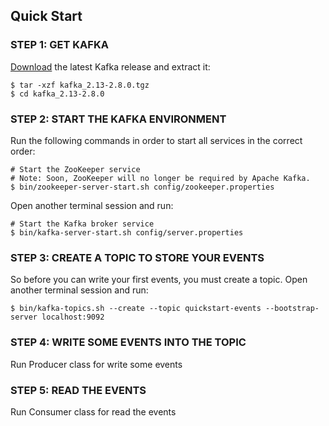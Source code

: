 ## Quick Start

### STEP 1: GET KAFKA
[Download](https://kafka.apache.org/downloads) the latest Kafka release and extract it:
```
$ tar -xzf kafka_2.13-2.8.0.tgz
$ cd kafka_2.13-2.8.0
```
### STEP 2: START THE KAFKA ENVIRONMENT
Run the following commands in order to start all services in the correct order:
```
# Start the ZooKeeper service
# Note: Soon, ZooKeeper will no longer be required by Apache Kafka.
$ bin/zookeeper-server-start.sh config/zookeeper.properties
```
Open another terminal session and run:
```
# Start the Kafka broker service
$ bin/kafka-server-start.sh config/server.properties
```
### STEP 3: CREATE A TOPIC TO STORE YOUR EVENTS
So before you can write your first events, you must create a topic. Open another terminal session and run:
```
$ bin/kafka-topics.sh --create --topic quickstart-events --bootstrap-server localhost:9092
```
### STEP 4: WRITE SOME EVENTS INTO THE TOPIC
Run Producer class for write some events
### STEP 5: READ THE EVENTS
Run Consumer class for read the events

